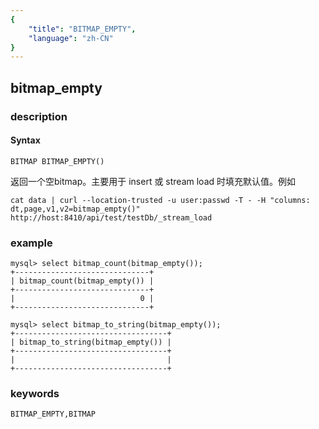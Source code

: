 ```yaml
---
{
    "title": "BITMAP_EMPTY",
    "language": "zh-CN"
}
---
```


<!-- 
Licensed to the Apache Software Foundation (ASF) under one
or more contributor license agreements.  See the NOTICE file
distributed with this work for additional information
regarding copyright ownership.  The ASF licenses this file
to you under the Apache License, Version 2.0 (the
"License"); you may not use this file except in compliance
with the License.  You may obtain a copy of the License at

  http://www.apache.org/licenses/LICENSE-2.0

Unless required by applicable law or agreed to in writing,
software distributed under the License is distributed on an
"AS IS" BASIS, WITHOUT WARRANTIES OR CONDITIONS OF ANY
KIND, either express or implied.  See the License for the
specific language governing permissions and limitations
under the License.
-->

## bitmap_empty
### description
#### Syntax

`BITMAP BITMAP_EMPTY()`

返回一个空bitmap。主要用于 insert 或 stream load 时填充默认值。例如

```
cat data | curl --location-trusted -u user:passwd -T - -H "columns: dt,page,v1,v2=bitmap_empty()"   http://host:8410/api/test/testDb/_stream_load
```

### example

```
mysql> select bitmap_count(bitmap_empty());
+------------------------------+
| bitmap_count(bitmap_empty()) |
+------------------------------+
|                            0 |
+------------------------------+

mysql> select bitmap_to_string(bitmap_empty());
+----------------------------------+
| bitmap_to_string(bitmap_empty()) |
+----------------------------------+
|                                  |
+----------------------------------+

```

### keywords

    BITMAP_EMPTY,BITMAP

